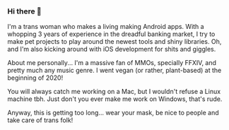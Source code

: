 ### Hi there 👋

I'm a trans woman who makes a living making Android apps. With a whopping 3 years of experience in the dreadful banking market, I try to make pet projects to play around the newest tools and shiny libraries. Oh, and I'm also kicking around with iOS development for shits and giggles.

About me personally... I'm a massive fan of MMOs, specially FFXIV, and pretty much any music genre. I went vegan (or rather, plant-based) at the beginning of 2020!

You will always catch me working on a Mac, but I wouldn't refuse a Linux machine tbh. Just don't you ever make me work on Windows, that's rude.

Anyway, this is getting too long... wear your mask, be nice to people and take care of trans folk!

